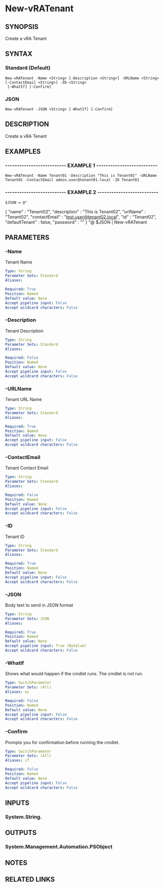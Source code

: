 # New-vRATenant

## SYNOPSIS
Create a vRA Tenant

## SYNTAX

### Standard (Default)
```
New-vRATenant -Name <String> [-Description <String>] -URLName <String> [-ContactEmail <String>] -ID <String>
 [-WhatIf] [-Confirm]
```

### JSON
```
New-vRATenant -JSON <String> [-WhatIf] [-Confirm]
```

## DESCRIPTION
Create a vRA Tenant

## EXAMPLES

### -------------------------- EXAMPLE 1 --------------------------
```
New-vRATenant -Name Tenant01 -Description "This is Tenant01" -URLName Tenant01 -ContactEmail admin.user@tenant01.local -ID Tenant01
```

### -------------------------- EXAMPLE 2 --------------------------
```
$JSON = @"
```

{
  "name" : "Tenant02",
  "description" : "This is Tenant02",
  "urlName" : "Tenant02",
  "contactEmail" : "test.user@tenant02.local",
  "id" : "Tenant02",
  "defaultTenant" : false,
  "password" : ""
}
"@
$JSON | New-vRATenant

## PARAMETERS

### -Name
Tenant Name

```yaml
Type: String
Parameter Sets: Standard
Aliases: 

Required: True
Position: Named
Default value: None
Accept pipeline input: False
Accept wildcard characters: False
```

### -Description
Tenant Description

```yaml
Type: String
Parameter Sets: Standard
Aliases: 

Required: False
Position: Named
Default value: None
Accept pipeline input: False
Accept wildcard characters: False
```

### -URLName
Tenant URL Name

```yaml
Type: String
Parameter Sets: Standard
Aliases: 

Required: True
Position: Named
Default value: None
Accept pipeline input: False
Accept wildcard characters: False
```

### -ContactEmail
Tenant Contact Email

```yaml
Type: String
Parameter Sets: Standard
Aliases: 

Required: False
Position: Named
Default value: None
Accept pipeline input: False
Accept wildcard characters: False
```

### -ID
Tenant ID

```yaml
Type: String
Parameter Sets: Standard
Aliases: 

Required: True
Position: Named
Default value: None
Accept pipeline input: False
Accept wildcard characters: False
```

### -JSON
Body text to send in JSON format

```yaml
Type: String
Parameter Sets: JSON
Aliases: 

Required: True
Position: Named
Default value: None
Accept pipeline input: True (ByValue)
Accept wildcard characters: False
```

### -WhatIf
Shows what would happen if the cmdlet runs.
The cmdlet is not run.

```yaml
Type: SwitchParameter
Parameter Sets: (All)
Aliases: wi

Required: False
Position: Named
Default value: None
Accept pipeline input: False
Accept wildcard characters: False
```

### -Confirm
Prompts you for confirmation before running the cmdlet.

```yaml
Type: SwitchParameter
Parameter Sets: (All)
Aliases: cf

Required: False
Position: Named
Default value: None
Accept pipeline input: False
Accept wildcard characters: False
```

## INPUTS

### System.String.

## OUTPUTS

### System.Management.Automation.PSObject

## NOTES

## RELATED LINKS


